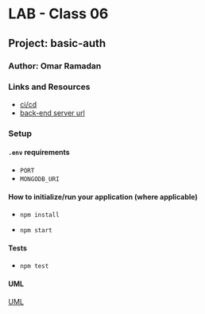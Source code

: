 # LAB - Class 06

## Project: basic-auth

### Author: Omar Ramadan

### Links and Resources

- [ci/cd](https://github.com/401-repos/basic-auth/actions)
- [back-end server url](https://basic-auth-401.herokuapp.com/)

### Setup

#### `.env` requirements

- `PORT`
- `MONGODB_URI`

#### How to initialize/run your application (where applicable)

- `npm install`

- `npm start`

#### Tests

- `npm test`

#### UML

[UML](UML.jpeg)
